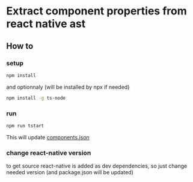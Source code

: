 # Extract component properties from react native ast

## How to

### setup

```bash
npm install
```

and optionnaly (will be installed by npx if needed)

```bash
npm install -g ts-node
```

### run

```bash
npm run tstart
```

This will update [components.json](components.json)

### change react-native version

to get source react-native is added as dev dependencies, so just change needed version (and package.json will be updated)
